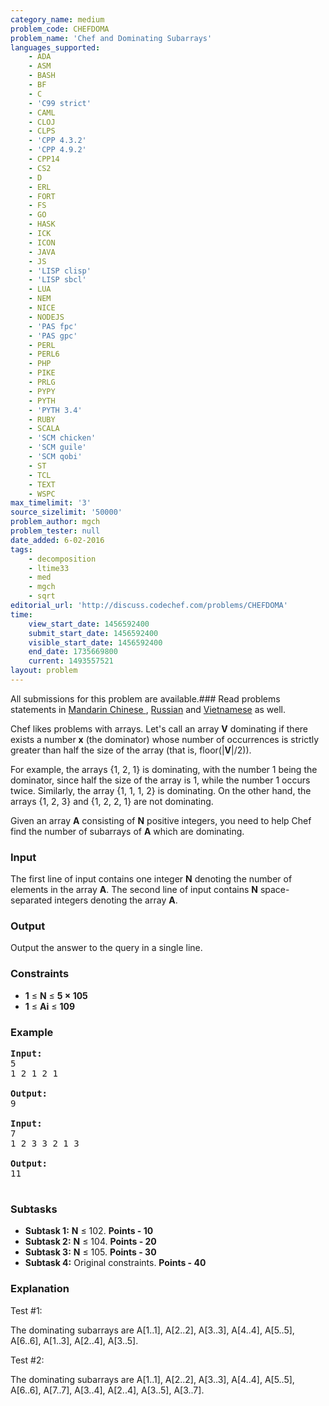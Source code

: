 ```yaml
---
category_name: medium
problem_code: CHEFDOMA
problem_name: 'Chef and Dominating Subarrays'
languages_supported:
    - ADA
    - ASM
    - BASH
    - BF
    - C
    - 'C99 strict'
    - CAML
    - CLOJ
    - CLPS
    - 'CPP 4.3.2'
    - 'CPP 4.9.2'
    - CPP14
    - CS2
    - D
    - ERL
    - FORT
    - FS
    - GO
    - HASK
    - ICK
    - ICON
    - JAVA
    - JS
    - 'LISP clisp'
    - 'LISP sbcl'
    - LUA
    - NEM
    - NICE
    - NODEJS
    - 'PAS fpc'
    - 'PAS gpc'
    - PERL
    - PERL6
    - PHP
    - PIKE
    - PRLG
    - PYPY
    - PYTH
    - 'PYTH 3.4'
    - RUBY
    - SCALA
    - 'SCM chicken'
    - 'SCM guile'
    - 'SCM qobi'
    - ST
    - TCL
    - TEXT
    - WSPC
max_timelimit: '3'
source_sizelimit: '50000'
problem_author: mgch
problem_tester: null
date_added: 6-02-2016
tags:
    - decomposition
    - ltime33
    - med
    - mgch
    - sqrt
editorial_url: 'http://discuss.codechef.com/problems/CHEFDOMA'
time:
    view_start_date: 1456592400
    submit_start_date: 1456592400
    visible_start_date: 1456592400
    end_date: 1735669800
    current: 1493557521
layout: problem
---
```

All submissions for this problem are available.###  Read problems statements in [Mandarin Chinese ](http://www.codechef.com/download/translated/LTIME33/mandarin/CHEFDOMA.pdf), [Russian](http://www.codechef.com/download/translated/LTIME33/russian/CHEFDOMA.pdf) and [Vietnamese](http://www.codechef.com/download/translated/LTIME33/vietnamese/CHEFDOMA.pdf) as well.

Chef likes problems with arrays. Let's call an array **V** dominating if there exists a number **x** (the dominator) whose number of occurrences is strictly greater than half the size of the array (that is, floor(|**V**|/2)).

For example, the arrays {1, 2, 1} is dominating, with the number 1 being the dominator, since half the size of the array is 1, while the number 1 occurs twice. Similarly, the array {1, 1, 1, 2} is dominating. On the other hand, the arrays {1, 2, 3} and {1, 2, 2, 1} are not dominating.

Given an array **A** consisting of **N** positive integers, you need to help Chef find the number of subarrays of **A** which are dominating.

### Input

The first line of input contains one integer **N** denoting the number of elements in the array **A**. The second line of input contains **N** space-separated integers denoting the array **A**.

### Output

Output the answer to the query in a single line.

### Constraints

- **1** ≤ **N** ≤ **5 × 105**
- **1** ≤ **Ai** ≤ **109**

### Example

<pre><b>Input:</b>
5
1 2 1 2 1

<b>Output:</b>
9

<b>Input:</b>
7
1 2 3 3 2 1 3

<b>Output:</b>
11

</pre>
### Subtasks

- **Subtask 1:**  **N** ≤ 102. **Points - 10**
- **Subtask 2:**  **N** ≤ 104. **Points - 20**
- **Subtask 3:**  **N** ≤ 105. **Points - 30**
- **Subtask 4:** Original constraints. **Points - 40**

### Explanation

Test #1:

The dominating subarrays are A\[1..1\], A\[2..2\], A\[3..3\], A\[4..4\], A\[5..5\], A\[6..6\], A\[1..3\], A\[2..4\], A\[3..5\].

Test #2:

The dominating subarrays are A\[1..1\], A\[2..2\], A\[3..3\], A\[4..4\], A\[5..5\], A\[6..6\], A\[7..7\], A\[3..4\], A\[2..4\], A\[3..5\], A\[3..7\].
